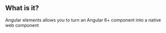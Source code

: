 ## What is it?

Angular elements allows you to turn an Angular 6+ component into a native web component